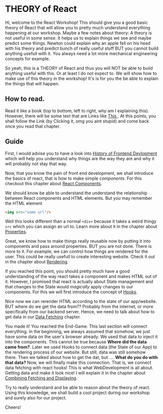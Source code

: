 # THEORY of React 

Hi, welcome to the React Workshop! This should give you a good basic theory of
React that will allow you to pretty much understand everything happening at our
workshop. Maybe a few notes about theory: A theory is not useful in some sense.
It helps us to explain things we see and maybe predict some things. Newton could
explain why an apple fell on his head with his theory and predict bunch of
really useful stuff BUT you cannot build anything usefull with it. You always
need a lot more mechanical engineering concepts for example.

So yeah, this is a THEORY of React and thus you will NOT be able to build
anything useful with this. Or at least I do not expect to. We will show how to
make use of this theory in the workshop! It's is for you the be able to explain
the things that will happen.

## How to read.

Read it like a book (top to bottom, left to right, why am I explaining this).
However, there will be some text that are Links like [ This
](https://www.youtube.com/watch?v=dQw4w9WgXcQ). At this points, you shall follow
the Link (by Clicking it, omg you aint stupid) and come back once you read that
chapter. 

## Guide

First, I would advise you to have a look into [History of Frontend
Devlopment](./history-of-web/history.md) which will help you understand why
things are the way they are and why it will probably not stay that way.

Now, that you know the pain of front end development, we shall introduce the
basics of react, that is how to make simple *components*. For this checkout this
chapter about [React Components](./react-basics/components/components.md).

We should know be able to understand the understand the relationship between
React components and HTML elements. But you may remember the HTML element

```html
<img src="some url"/>
```

Well this looks different than a normal `<div>` because it takes a weird thingy 
`src` which you can assign an url to. Learn more about it in the chapter about
[Properties](./react-basics/props/props.md).

Great, we know how to make things really reusable now by putting it into
components and pass around properties. BUT you are not done. There is more to
it. For example, we can control how things are rendered for the user. This could
be really usefull to create interesting website. Check it out in the chapter
about [Rendering](./react-basics/rendering/rendering.md).

If you reached this point, you should pretty much have a good understanding of
the way react takes a component and makes HTML out of it. However, I promised
that react is actually about State management and that changes to the State
would *magically* apply changes to our components. For this we will first
introduce the concept of [Hooks](./react-basics/hooks/hooks.md).

Nice now we can rerender HTML according to the state of our app/website. BUT
where do we get the data from?? Probably from the internet, or more specifically
from our backend server. Hence, we need to talk about how to get data 
in our [Data Fetching](./react-basics/fetching/fetching.md) chapter.

You made it! You reached the End-Game. This last section will connect
everything. In the beginning, we always assumed that somehow, we just have some
data on the user's browser already. We used that data to inject it into the
components. This cannot be true because **Where did the data came from?**. 
Later we used Hooks to connect data (the State of our App) to the rendering
process of our website. But still, data was still somehow there. Then we talked
about how to get the dat, but .... **What do you do with that data?** Now, we
will finally make this connection.  That is, we connect data fetching with react
hooks! This is what WebDevelopment is all about. Getting data and make it look
nice! I will explain it in the chapter about [Combining Fetching and
Displaying](./react-basics/fetching/display.md).

Try to really understand and be able to reason about the theory of react.  Using
this knowledge, we shall build a cool project during our workshop and surely
also for our project.

Cheers!